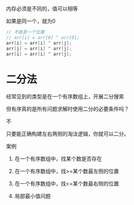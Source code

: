 内存必须是不同的，值可以相等

如果是同一个，就为0

```java
// 不能是一个位置
// arr[i] = arr[0] ^ arr[0];
arr[i] = arr[i] ^ arr[j];
arr[j] = arr[i] ^ arr[j];
arr[i] = arr[i] ^ arr[j];
```



# 二分法

经常见到的类型是在一个有序数组上，开展二分搜索

但有序真的是所有问题求解时使用二分的必要条件吗？

不

只要能正确构建左右两侧的淘汰逻辑，你就可以二分。



案例

1) 在一个有序数组中，找某个数是否存在

2) 在一个有序数组中，找>=某个数最左侧的位置

3) 在一个有序数组中，找<=某个数最右侧的位置

4) 局部最小值问题